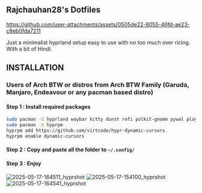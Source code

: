 ## Rajchauhan28's Dotfiles

https://github.com/user-attachments/assets/0505de22-8055-46fd-ae23-c8eb0fda7211

Just a minimalist hyprland setup easy to use with no too much over ricing. With a bit of Hindi.

## INSTALLATION
### Users of Arch BTW or distros from Arch BTW Family (Garuda, Manjaro, Endeavour or any pacman based distro) 
#### Step 1 : Install required packages
```bash
sudo pacman -S hyprland waybar kitty dunst rofi polkit-gnome pywal playerctl blueman networkmanager pavucontrol brightnessctl power-profiles-daemon grim slurp wl-clipboard noto-fonts noto-fonts-emoji ttf-fira-code ttf-font-awesome swaybg hyprpaper swww
sudo pacman -S hyprpm
hyprpm add https://github.com/virtcode/hypr-dynamic-cursors
hyprpm enable dynamic-cursors
```

#### Step 2 : Copy and paste all the folder to `~/.config/`

#### Step 3 : Enjoy


![2025-05-17-164511_hyprshot](https://github.com/user-attachments/assets/ed7bbc4b-55a4-4e7a-a31d-16dd824ec22c)
![2025-05-17-154100_hyprshot](https://github.com/user-attachments/assets/7789498a-eff2-4f37-8a75-33efc66156df)
![2025-05-17-164541_hyprshot](https://github.com/user-attachments/assets/c9b2643d-8dac-4d75-abfa-fe057e691cca)



